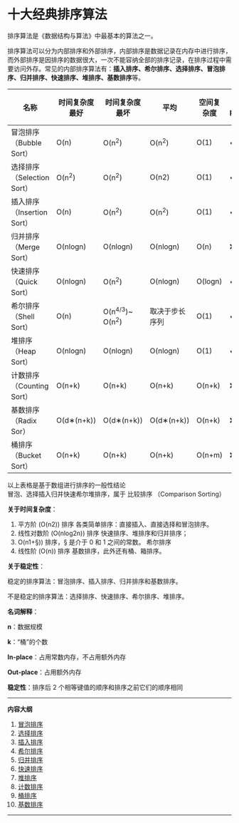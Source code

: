 # 十大经典排序算法

排序算法是《数据结构与算法》中最基本的算法之一。

排序算法可以分为内部排序和外部排序，内部排序是数据记录在内存中进行排序，而外部排序是因排序的数据很大，一次不能容纳全部的排序记录，在排序过程中需要访问外存。常见的内部排序算法有：**插入排序、希尔排序、选择排序、冒泡排序、归并排序、快速排序、堆排序、基数排序**等。

名称 | 时间复杂度最好 | 时间复杂度最坏 | 平均 | 空间复杂度 | In-place | 稳定性
------------ | ------------- | ------------ | ------------ | ------------ | ------------ | ------------
冒泡排序（Bubble Sort）   | O(n) 		| O(n<sup>2</sup>) | O(n<sup>2</sup>) | O(1)    | ✔ | ✔
选择排序（Selection Sort）| O(n<sup>2</sup>)  | O(n<sup>2</sup>) | O(n2) 	      | O(1)    | ✔ | ❌
插入排序（Insertion Sort）| O(n) 		| O(n<sup>2</sup>) | O(n<sup>2</sup>) | O(1)    | ✔ | ✔
归并排序（Merge Sort）    | O(nlogn) 		| O(nlogn) 	   | O(nlogn) 	      | O(n)    | ❌ | ✔
快速排序（Quick Sort）    | O(nlogn) 		| O(n<sup>2</sup>) | O(nlogn)         | O(logn) | ✔ | ❌
希尔排序（Shell Sort）    | O(n) | O(n<sup>4/3</sup>)~ O(n<sup>2</sup>) | 取决于步长序列 | O(1) | ✔ | ❌
堆排序（Heap Sort）       | O(nlogn) 	 | O(nlogn)         | O(nlogn) 	       | O(1)    | ✔ | ❌
计数排序（Counting Sort） | O(n+k) 		| O(n+k)           | O(n+k) 	      | O(n+k)  | ❌ | ✔
基数排序（Radix Sor）     | O(d∗(n+k)) 	| O(d∗(n+k)) 	   | O(d∗(n+k))        | O(n+k)  | ❌ | ✔
桶排序（Bucket Sort）     | O(n+k) 		 | O(n+k) 	    | O(n+k) 	       | O(n+m)  | ❌ | ✔

以上表格是基于数组进行排序的一般性结论  
冒泡、选择插入归并快速希尔堆排序，属于 比较排序 （Comparison Sorting）

**关于时间复杂度**：

1. 平方阶 (O(n2)) 排序
	各类简单排序：直接插入、直接选择和冒泡排序。
2. 线性对数阶 (O(nlog2n)) 排序
	快速排序、堆排序和归并排序；
3. O(n1+§)) 排序，§ 是介于 0 和 1 之间的常数。
    希尔排序
4. 线性阶 (O(n)) 排序
	基数排序，此外还有桶、箱排序。


**关于稳定性**：

稳定的排序算法：冒泡排序、插入排序、归并排序和基数排序。

不是稳定的排序算法：选择排序、快速排序、希尔排序、堆排序。


**名词解释**：

**n**：数据规模

**k**：“桶”的个数

**In-place**：占用常数内存，不占用额外内存

**Out-place**：占用额外内存

**稳定性**：排序后 2 个相等键值的顺序和排序之前它们的顺序相同

----


**内容大纲**

1. [冒泡排序](1.bubbleSort.md)
2. [选择排序](2.selectionSort.md)
3. [插入排序](3.insertionSort.md)
4. [希尔排序](4.shellSort.md)
5. [归并排序](5.mergeSort.md)
6. [快速排序](6.quickSort.md)
7. [堆排序](7.heapSort.md)
8. [计数排序](8.countingSort.md)
9. [桶排序](9.bucketSort.md)
10. [基数排序](10.radixSort.md)

----

